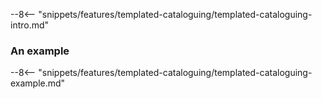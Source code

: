 <!-- SPDX-License-Identifier: CC-BY-4.0 -->
<!-- Copyright Contributors to the Egeria project. -->

--8<-- "snippets/features/templated-cataloguing/templated-cataloguing-intro.md"

### An example

--8<-- "snippets/features/templated-cataloguing/templated-cataloguing-example.md"








